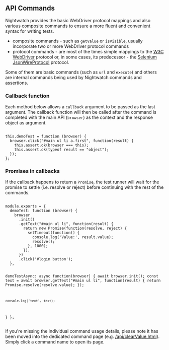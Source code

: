 ## API Commands

Nightwatch provides the basic WebDriver protocol mappings and also various composite commands to ensure a more fluent and convenient syntax for writing tests.

- composite commands - such as `getValue` or `isVisible`, usually incorporate two or more WebDriver protocol commands
- protocol commands - are most of the times simple mappings to the <a href="https://www.w3.org/TR/webdriver/" target="_blank">W3C WebDriver</a> protocol or, in some cases, its predecessor - the <a href="https://github.com/SeleniumHQ/selenium/wiki/JsonWireProtocol" target="_blank">Selenium JsonWireProtocol</a> protocol.

Some of them are basic commands (such as `url` and `execute`) and others are internal commands being used by Nightwatch commands and assertions.

### Callback function
Each method below allows a `callback` argument to be passed as the last argument. The callback function will then be called after the command is completed with the main API (`browser`) as the context and the response object as argument.

<div class="sample-test"><pre data-language="javascript"><code class="language-javascript">
this.demoTest = function (browser) {
  browser.click("#main ul li a.first", function(result) {
    this.assert.ok(browser === this);
    this.assert.ok(typeof result == "object");
  });
};</code></pre></div>

### Promises in callbacks
If the callback happens to return a `Promise`, the test runner will wait for the promise to settle (i.e. resolve or reject) before continuing with the rest of the commands.
<div class="sample-test"><pre data-language="javascript"><code class="language-javascript">
module.exports = {
  demoTest: function (browser) {
    browser
      .init()
      .getText("#main ul li", function(result) {
        return new Promise(function(resolve, reject) {
          setTimeout(function() {
            console.log('Value:', result.value);
            resolve();
          }, 1000);
        });
      })
      .click('#login button');
  },
  
  demoTestAsync: async function(browser) {
    await browser.init();
    const text = await browser.getText("#main ul li", function(result) {
      return Promise.resolve(resolve.value);
    });              
    
    console.log('text', text);
  }
};</code></pre></div>

<p class="alert alert-warning">
If you're missing the individual command usage details, please note it has been moved into the dedicated command page (e.g. <a href="/api/clearValue.html">/api/clearValue.html</a>).
Simply click a command name to open its page.
</p>
